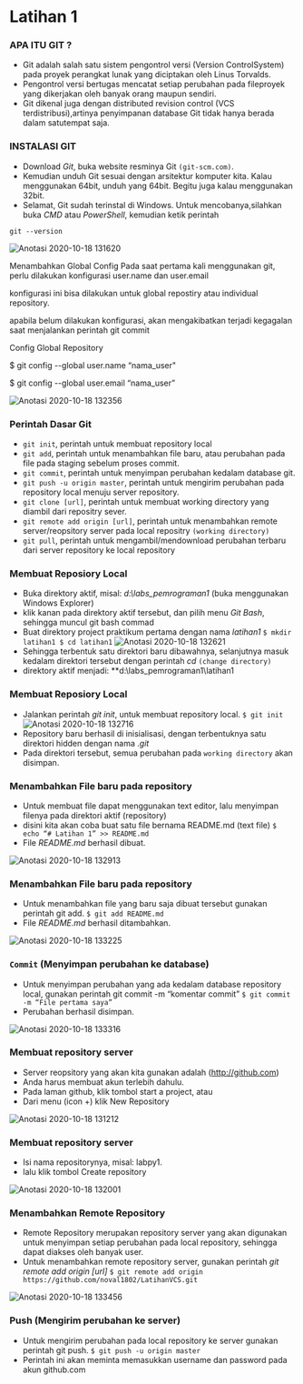 # Latihan 1
### APA ITU GIT ?
* Git adalah salah satu sistem pengontrol versi (Version ControlSystem) pada proyek perangkat lunak yang diciptakan oleh Linus Torvalds.
* Pengontrol versi bertugas mencatat setiap perubahan pada fileproyek yang dikerjakan oleh banyak orang maupun sendiri.
* Git dikenal juga dengan distributed revision control (VCS terdistribusi),artinya penyimpanan database Git tidak hanya berada dalam satutempat saja.


### INSTALASI GIT
* Download *Git*, buka website resminya Git `(git-scm.com)`.
* Kemudian unduh Git sesuai dengan arsitektur komputer kita. Kalau menggunakan 64bit, unduh yang 64bit. Begitu juga kalau menggunakan 32bit.
* Selamat, Git sudah terinstal di Windows. Untuk mencobanya,silahkan buka *CMD* atau *PowerShell*, kemudian ketik perintah

``git --version``

![Anotasi 2020-10-18 131620](https://user-images.githubusercontent.com/72904723/96360755-04c1e480-114a-11eb-8e1a-2e259ae5f836.png)

Menambahkan Global Config
Pada saat pertama kali menggunakan git, perlu dilakukan konfigurasi user.name dan user.email

konfigurasi ini bisa dilakukan untuk global repostiry atau individual repository.

apabila belum dilakukan konfigurasi, akan mengakibatkan terjadi kegagalan saat menjalankan perintah git commit

Config Global Repository

$ git config --global user.name “nama_user"

$ git config --global user.email “nama_user”

![Anotasi 2020-10-18 132356](https://user-images.githubusercontent.com/72904723/96360854-f7f1c080-114a-11eb-856a-fcadabe70f4f.png)

### Perintah Dasar Git

* `git init`, perintah untuk membuat repository local
* `git add`, perintah untuk menambahkan file baru, atau perubahan pada file pada staging sebelum proses commit.
* `git commit`, perintah untuk menyimpan perubahan kedalam database git.
* `git push -u origin master`, perintah untuk mengirim perubahan pada repository local menuju server repository.
* `git clone [url]`, perintah untuk membuat working directory yang diambil dari repositry sever.
* `git remote add origin [url]`, perintah untuk menambahkan remote server/reopsitory server pada local repositry ``(working directory)``
* `git pull`, perintah untuk mengambil/mendownload perubahan terbaru dari server repository ke local repository


### Membuat Reposiory Local

* Buka direktory aktif, misal: *d:\labs_pemrograman1* (buka menggunakan Windows Explorer)
* klik kanan pada direktory aktif tersebut, dan pilih menu *Git Bash*, sehingga muncul git bash commad
* Buat direktory project praktikum pertama dengan nama *latihan1*
``$ mkdir latihan1
$ cd latihan1``
![Anotasi 2020-10-18 132621](https://user-images.githubusercontent.com/72904723/96360998-20c68580-114c-11eb-99cd-47449836ee37.png)
* Sehingga terbentuk satu direktori baru dibawahnya, selanjutnya masuk kedalam direktori tersebut dengan perintah *cd* ``(change directory)``
* direktory aktif menjadi: **d:\labs_pemrograman1\latihan1

### Membuat Reposiory Local

* Jalankan perintah *git init*, untuk membuat repository local.
`$ git init`
![Anotasi 2020-10-18 132716](https://user-images.githubusercontent.com/72904723/96361201-0392b680-114e-11eb-8566-6dac0b756bd4.png)
* Repository baru berhasil di inisialisasi, dengan terbentuknya satu direktori hidden dengan nama .*git*
* Pada direktori tersebut, semua perubahan pada `working directory` akan disimpan.

### Menambahkan File baru pada repository

* Untuk membuat file dapat menggunakan text editor, lalu menyimpan filenya pada direktori aktif (repository)
* disini kita akan coba buat satu file bernama README.md (text file)
`$ echo “# Latihan 1” >> README.md`
* File *README.md* berhasil dibuat.

![Anotasi 2020-10-18 132913](https://user-images.githubusercontent.com/72904723/96361327-f924ec80-114e-11eb-81cd-d51e5ffa25bb.png)

### Menambahkan File baru pada repository

* Untuk menambahkan file yang baru saja dibuat tersebut gunakan perintah git add.
`$ git add README.md`
* File *README.md* berhasil ditambahkan.

![Anotasi 2020-10-18 133225](https://user-images.githubusercontent.com/72904723/96361427-b9aad000-114f-11eb-9ae2-af615bd9a7cb.png)

### `Commit` (Menyimpan perubahan ke database)

* Untuk menyimpan perubahan yang ada kedalam database repository local, gunakan perintah git commit -m “komentar commit”
`$ git commit -m “File pertama saya”`
* Perubahan berhasil disimpan.

![Anotasi 2020-10-18 133316](https://user-images.githubusercontent.com/72904723/96361474-3047cd80-1150-11eb-8ba1-af05cc05582d.png)

### Membuat repository server

* Server reopsitory yang akan kita gunakan adalah (http://github.com)
* Anda harus membuat akun terlebih dahulu.
* Pada laman github, klik tombol start a project, atau
* Dari menu (icon +) klik New Repository

![Anotasi 2020-10-18 131212](https://user-images.githubusercontent.com/72904723/96361506-83ba1b80-1150-11eb-96b4-664dff3c5965.png)

### Membuat repository server

* Isi nama repositorynya, misal: labpy1.
* lalu klik tombol Create repository

![Anotasi 2020-10-18 132001](https://user-images.githubusercontent.com/72904723/96361571-15298d80-1151-11eb-8d0a-66f24227dc89.png)

### Menambahkan Remote Repository

* Remote Repository merupakan repository server yang akan digunakan untuk menyimpan setiap perubahan pada local repository, sehingga dapat diakses oleh banyak user.
* Untuk menambahkan remote repository server, gunakan perintah *git remote add origin [url]*
`$ git remote add origin https://github.com/noval1802/LatihanVCS.git`

![Anotasi 2020-10-18 133456](https://user-images.githubusercontent.com/72904723/96361709-2757fb80-1152-11eb-98da-43c7ef81ff0e.png)

### Push (Mengirim perubahan ke server)

* Untuk mengirim perubahan pada local repository ke server gunakan perintah git push.
`$ git push -u origin master`
* Perintah ini akan meminta memasukkan username dan password pada akun github.com
